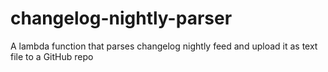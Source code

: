 # changelog-nightly-parser
A lambda function that parses changelog nightly feed and upload it as text file to a GitHub repo
